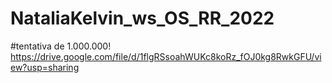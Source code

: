 # NataliaKelvin_ws_OS_RR_2022
#tentativa de 1.000.000! https://drive.google.com/file/d/1flgRSsoahWUKc8koRz_fOJ0kg8RwkGFU/view?usp=sharing
